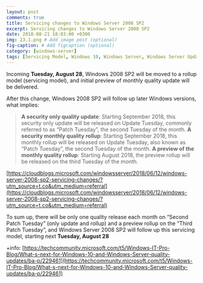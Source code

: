 ```yaml
---
layout: post
comments: true
title: Servicing changes to Windows Server 2008 SP2
excerpt: Servicing changes to Windows Server 2008 SP2
date: 2018-08-21 18:03:00 +0300
img: 23.1.png # Add image post (optional)
fig-caption: # Add figcaption (optional)
category: [windows-server]
tags: [Servicing Model, Windows 10, Windows Server, Windows Server Update Services, Windows Update, WSUS] # add tag
---
```


Incoming **Tuesday, August 28**, Windows 2008 SP2 will be moved to a rollup model (servicing model), and initial preview of monthly quality update will be delivered.

After this change, Windows 2008 SP2 will follow up later Windows versions, what implies:

> **A security only quality update**: Starting September 2018, this security only update will be released on Update Tuesday, commonly referred to as “Patch Tuesday”, the second Tuesday of the month.
> **A security monthly quality rollup**: Starting September 2018, this monthly rollup will be released on Update Tuesday, also known as “Patch Tuesday”, the second Tuesday of the month.
> **A preview of the monthly quality rollup**: Starting August 2018, the preview rollup will be released on the third Tuesday of the month.

[https://cloudblogs.microsoft.com/windowsserver/2018/06/12/windows-server-2008-sp2-servicing-changes/?utm_source=t.co&utm_medium=referral](https://cloudblogs.microsoft.com/windowsserver/2018/06/12/windows-server-2008-sp2-servicing-changes/?utm_source=t.co&utm_medium=referral)

To sum up, there will be only one quality release each month on “Second Patch Tuesday” (only update and rollup) and a preview rollup on the “Third Patch Tuesday”, and Windows Server 2008 SP2 will follow up this servicing model, starting next **Tuesday, August 28**

+info: [https://techcommunity.microsoft.com/t5/Windows-IT-Pro-Blog/What-s-next-for-Windows-10-and-Windows-Server-quality-updates/ba-p/229461](https://techcommunity.microsoft.com/t5/Windows-IT-Pro-Blog/What-s-next-for-Windows-10-and-Windows-Server-quality-updates/ba-p/229461)

